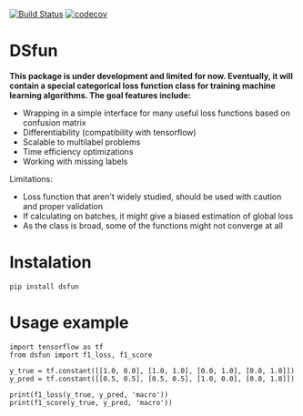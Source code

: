 [![Build Status](https://travis-ci.com/DawidDabkowski/dsfun.svg?branch=master)](https://travis-ci.com/DawidDabkowski/dsfun) [![codecov](https://codecov.io/gh/DawidDabkowski/dsfun/branch/master/graph/badge.svg)](https://codecov.io/gh/DawidDabkowski/dsfun)


# DSfun

**This package is under development and limited for now. Eventually, it will contain a special categorical loss function class for training machine learning algorithms. The goal features include:**
- Wrapping in a simple interface for many useful loss functions based on confusion matrix
- Differentiability (compatibility with tensorflow)
- Scalable to multilabel problems
- Time efficiency optimizations
- Working with missing labels

Limitations:
- Loss function that aren't widely studied, should be used with caution and proper validation
- If calculating on batches, it might give a biased estimation of global loss
- As the class is broad, some of the functions might not converge at all

# Instalation

```
pip install dsfun
```

# Usage example

```
import tensorflow as tf
from dsfun import f1_loss, f1_score

y_true = tf.constant([[1.0, 0.0], [1.0, 1.0], [0.0, 1.0], [0.0, 1.0]])
y_pred = tf.constant([[0.5, 0.5], [0.5, 0.5], [1.0, 0.0], [0.0, 1.0]])

print(f1_loss(y_true, y_pred, 'macro'))
print(f1_score(y_true, y_pred, 'macro'))
```
